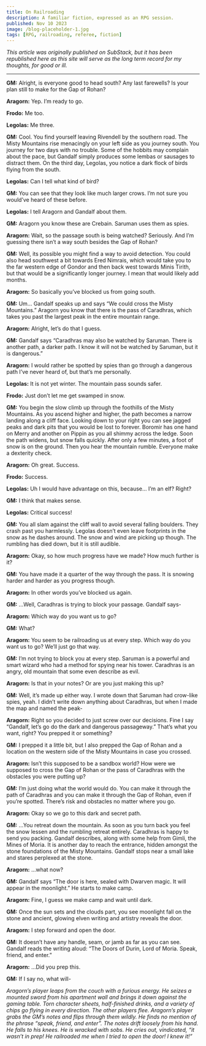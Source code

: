 ```yaml
---
title: On Railroading
description: A familiar fiction, expressed as an RPG session.
published: Nov 10 2023
image: /blog-placeholder-1.jpg
tags: [RPG, railroading, referee, fiction]
---
```


_This article was originally published on SubStack, but it has been republished here as this site will serve as the long term record for my thoughts, for good or ill._

---

**GM:** Alright, is everyone good to head south? Any last farewells? Is your plan still to make for the Gap of Rohan?

**Aragorn:** Yep. I’m ready to go.

**Frodo:** Me too.

**Legolas:** Me three.

**GM:** Cool. You find yourself leaving Rivendell by the southern road. The Misty Mountains rise menacingly on your left side as you journey south. You journey for two days with no trouble. Some of the hobbits may complain about the pace, but Gandalf simply produces some lembas or sausages to distract them. On the third day, Legolas, you notice a dark flock of birds flying from the south.

**Legolas:** Can I tell what kind of bird?

**GM:** You can see that they look like much larger crows. I’m not sure you would’ve heard of these before.

**Legolas:** I tell Aragorn and Gandalf about them.

**GM:** Aragorn you know these are Crebain. Saruman uses them as spies.

**Aragorn:** Wait, so the passage south is being watched? Seriously. And I’m guessing there isn’t a way south besides the Gap of Rohan?

**GM:** Well, its possible you might find a way to avoid detection. You could also head southwest a bit towards Ered Nimrais, which would take you to the far western edge of Gondor and then back west towards Minis Tirith, but that would be a significantly longer journey. I mean that would likely add months.

**Aragorn:** So basically you’ve blocked us from going south.

**GM:** Um… Gandalf speaks up and says “We could cross the Misty Mountains.” Aragorn you know that there is the pass of Caradhras, which takes you past the largest peak in the entire mountain range.

**Aragorn:** Alright, let’s do that I guess.

**GM:** Gandalf says “Caradhras may also be watched by Saruman. There is another path, a darker path. I know it will not be watched by Saruman, but it is dangerous.”

**Aragorn:** I would rather be spotted by spies than go through a dangerous path I’ve never heard of, but that’s me personally.

**Legolas:** It is not yet winter. The mountain pass sounds safer.

**Frodo:** Just don’t let me get swamped in snow.

**GM:** You begin the slow climb up through the foothills of the Misty Mountains. As you ascend higher and higher, the path becomes a narrow landing along a cliff face. Looking down to your right you can see jagged peaks and dark pits that you would be lost to forever. Boromir has one hand on Merry and another on Pippin as you all shimmy across the ledge. Soon the path widens, but snow falls quickly. After only a few minutes, a foot of snow is on the ground. Then you hear the mountain rumble. Everyone make a dexterity check.

**Aragorn:** Oh great. Success.

**Frodo:** Success.

**Legolas:** Uh I would have advantage on this, because… I’m an elf? Right?

**GM:** I think that makes sense.

**Legolas:** Critical success!

**GM:** You all slam against the cliff wall to avoid several falling boulders. They crash past you harmlessly. Legolas doesn’t even leave footprints in the snow as he dashes around. The snow and wind are picking up though. The rumbling has died down, but it is still audible.

**Aragorn:** Okay, so how much progress have we made? How much further is it?

**GM:** You have made it a quarter of the way through the pass. It is snowing harder and harder as you progress though.

**Aragorn:** In other words you’ve blocked us again.

**GM:** …Well, Caradhras is trying to block your passage. Gandalf says-

**Aragorn:** Which way do you want us to go?

**GM:** What?

**Aragorn:** You seem to be railroading us at every step. Which way do you want us to go? We’ll just go that way.

**GM:** I’m not trying to block you at every step. Saruman is a powerful and smart wizard who had a method for spying near his tower. Caradhras is an angry, old mountain that some even describe as evil.

**Aragorn:** Is that in your notes? Or are you just making this up?

**GM:** Well, it’s made up either way. I wrote down that Saruman had crow-like spies, yeah. I didn’t write down anything about Caradhras, but when I made the map and named the peak-

**Aragorn:** Right so you decided to just screw over our decisions. Fine I say “Gandalf, let’s go do the dark and dangerous passageway.” That’s what you want, right? You prepped it or something?

**GM:** I prepped it a little bit, but I also prepped the Gap of Rohan and a location on the western side of the Misty Mountains in case you crossed.

**Aragorn:** Isn’t this supposed to be a sandbox world? How were we supposed to cross the Gap of Rohan or the pass of Caradhras with the obstacles you were putting up?

**GM:** I’m just doing what the world would do. You can make it through the path of Caradhras and you can make it through the Gap of Rohan, even if you’re spotted. There’s risk and obstacles no matter where you go.

**Aragorn:** Okay so we go to this dark and secret path.

**GM:** …You retreat down the mountain. As soon as you turn back you feel the snow lessen and the rumbling retreat entirely. Caradhras is happy to send you packing. Gandalf describes, along with some help from Gimli, the Mines of Moria. It is another day to reach the entrance, hidden amongst the stone foundations of the Misty Mountains. Gandalf stops near a small lake and stares perplexed at the stone.

**Aragorn:** …what now?

**GM:** Gandalf says “The door is here, sealed with Dwarven magic. It will appear in the moonlight.” He starts to make camp.

**Aragorn:** Fine, I guess we make camp and wait until dark.

**GM:** Once the sun sets and the clouds part, you see moonlight fall on the stone and ancient, glowing elven writing and artistry reveals the door.

**Aragorn:** I step forward and open the door.

**GM:** It doesn’t have any handle, seam, or jamb as far as you can see. Gandalf reads the writing aloud: “The Doors of Durin, Lord of Moria. Speak, friend, and enter.”

**Aragorn:** …Did you prep this.

**GM:** If I say no, what will-

_Aragorn’s player leaps from the couch with a furious energy. He seizes a mounted sword from his apartment wall and brings it down against the gaming table. Torn character sheets, half-finished drinks, and a variety of chips go flying in every direction. The other players flee. Aragorn’s player grabs the GM’s notes and flips through them wildly. He finds no mention of the phrase “speak, friend, and enter”. The notes drift loosely from his hand. He falls to his knees. He is wracked with sobs. He cries out, vindicated, “it wasn’t in prep! He railroaded me when I tried to open the door! I knew it!”_
